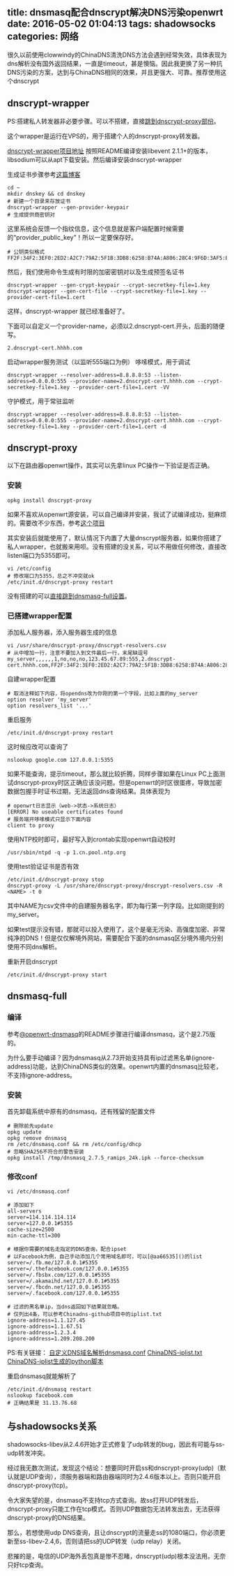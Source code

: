 title: dnsmasq配合dnscrypt解决DNS污染openwrt
date: 2016-05-02 01:04:13
tags: shadowsocks
categories: 网络
---
很久以前使用clowwindy的ChinaDNS清洗DNS方法会遇到经常失效，具体表现为dns解析没有国外返回结果，一直是timeout，甚是懊恼。因此我更换了另一种抗DNS污染的方案，达到与ChinaDNS相同的效果，并且更强大、可靠。推荐使用这个dnscrypt
<!-- more -->
## dnscrypt-wrapper

PS:搭建私人转发器非必要步骤。可以不搭建，直接[跳到dnscrypt-proxy部份](#dnscrypt-proxy)。

这个wrapper是运行在VPS的，用于搭建个人的dnscrypt-proxy转发器。

[dnscrypt-wrapper项目地址](https://github.com/Cofyc/dnscrypt-wrapper)
按照README编译安装libevent 2.1.1+的版本，libsodium可以从apt下载安装。然后编译安装dnscrypt-wrapper

生成证书步骤参考[这篇博客](https://www.logcg.com/archives/981.html)

	cd ~
	mkdir dnskey && cd dnskey
	# 新建一个目录来存放证书
	dnscrypt-wrapper --gen-provider-keypair
	# 生成提供商密钥对

这里系统会反馈一个指纹信息，这个信息就是客户端配置时候需要的“provider_public_key”！所以一定要保存好。

	# 公钥类似格式
	FF2F:34F2:3EF0:2ED2:A2C7:79A2:5F1B:3DB8:6258:B74A:A806:28C4:9F6D:3AF5:E4D8:61DA
	
然后，我们使用命令生成有时限的加密密钥对以及生成预签名证书

	dnscrypt-wrapper --gen-crypt-keypair --crypt-secretkey-file=1.key
	dnscrypt-wrapper --gen-cert-file --crypt-secretkey-file=1.key --provider-cert-file=1.cert

这样，dnscrypt-wrapper 就已经准备好了。

下面可以自定义一个provider-name，必须以2.dnscrypt-cert.开头，后面的随便写。

	2.dnscrypt-cert.hhhh.com

启动wrapper服务测试（以监听555端口为例）
哆嗦模式，用于调试

	dnscrypt-wrapper --resolver-address=8.8.8.8:53 --listen-address=0.0.0.0:555 --provider-name=2.dnscrypt-cert.hhhh.com --crypt-secretkey-file=1.key --provider-cert-file=1.cert -VV

守护模式，用于常驻监听

	dnscrypt-wrapper --resolver-address=8.8.8.8:53 --listen-address=0.0.0.0:555 --provider-name=2.dnscrypt-cert.hhhh.com --crypt-secretkey-file=1.key --provider-cert-file=1.cert -d

## dnscrypt-proxy

以下在路由器openwrt操作，其实可以先拿linux PC操作一下验证是否正确。

### 安装

	opkg install dnscrypt-proxy

如果不喜欢从openwrt源安装，可以自己编译并安装，我试了试编译成功，挺麻烦的。需要改不少东西，参考[这个项目](https://github.com/damianorenfer/dnscrypt-proxy-openwrt)

其实安装后就能使用了，默认情况下内置了大量dnscrypt服务器，如果你搭建了私人wrapper，也就搬来用呗。没有搭建的没关系，可以不用做任何修改，直接改listen端口为5355即可。

	vi /etc/config
	# 修改端口为5355，总之不冲突就ok
	/etc/init.d/dnscrypt-proxy restart
	
没有搭建的可以[直接跳到dnsmasq-full设置](#dnsmasq-full)。

### 已搭建wrapper配置

添加私人服务器，添入服务器生成的信息

	vi /usr/share/dnscrypt-proxy/dnscrypt-resolvers.csv
	# 从中增加一行，注意不要加入到文件最后一行，末尾缺逗号
	my_server,,,,,,1,no,no,no,123.45.67.89:555,2.dnscrypt-cert.hhhh.com,FF2F:34F2:3EF0:2ED2:A2C7:79A2:5F1B:3DB8:6258:B74A:A806:28C4:9F6D:3AF5:E4D8:61DA,

自建wrapper配置

	# 取消注释如下内容，将opendns改为你刚的第一个字段，比如上面的my_server
	option resolver 'my_server'
	option resolvers_list '...'

重启服务

	/etc/init.d/dnscrypt-proxy restart
	
这时候应改可以查询了

	nslookup google.com 127.0.0.1:5355

如果不能查询，提示timeout，那么就比较折腾，同样步骤如果在Linux PC上面测试dnscrypt-proxy时区正确应该没问题。但是openwrt的时区很蛋疼，导致加密数据包握手时证书过期，无法返回dns查询结果。具体表现为

	# openwrt日志显示（web->状态->系统日志）
	[ERROR] No useable certificates found
	# 服务端开哆嗦模式只显示下面内容
	client to proxy

使用NTP校时即可，最好写入到crontab实现openwrt自动校时

	/usr/sbin/ntpd -q -p 1.cn.pool.ntp.org

使用test验证证书是否有效

	/etc/init.d/dnscrypt-proxy stop
	dnscrypt-proxy -L /usr/share/dnscrypt-proxy/dnscrypt-resolvers.csv -R <NAME> -t 0

其中NAME为csv文件中的自建服务器名字，即为每行第一列字段。比如刚提到的my_server。

如果test提示没有错，那就可以投入使用了，这个是毫无污染、高强度加密、非常纯净的DNS！但是仅仅解境外网站，需要配合下面的dnsmasq区分境外境内分别使用不同dns解析。

重新开启dnscrypt

	/etc/init.d/dnscrypt-proxy start

## dnsmasq-full

### 编译

参考[@openwrt-dnsmasq](https://github.com/lixingcong/openwrt-dnsmasq)的README步骤进行编译dnsmasq，这个是2.75版的。

为什么要手动编译？因为dnsmasq从2.73开始支持具有ip过滤黑名单(ignore-address)功能，达到ChinaDNS类似的效果。openwrt内置的dnsmasq比较老，不支持ignore-address。

### 安装

首先卸载系统中原有的dnsmasq，还有残留的配置文件

	# 删除前先update
	opkg update
	opkg remove dnsmasq
	rm /etc/dnsmasq.conf && rm /etc/config/dhcp
	# 忽略SHA256不符合的警告安装
	opkg install /tmp/dnsmasq_2.7.5_ramips_24k.ipk --force-checksum
	
### 修改conf

	vi /etc/dnsmasq.conf
	
	# 添加如下
	all-servers
	server=114.114.114.114
	server=127.0.0.1#5355
	cache-size=2500
	min-cache-ttl=300
	
	# 根据你需要的域名走指定的DNS查询，配合ipset
	# 以Facebook为例，自己手动添加几个常用域名即可，可以[@aa66535]()的list
	server=/.fb.me/127.0.0.1#5355
	server=/.thefacebook.com/127.0.0.1#5355
	server=/.fbsbx.com/127.0.0.1#5355
	server=/.akamaihd.net/127.0.0.1#5355
	server=/.fbcdn.net/127.0.0.1#5355
	server=/.facebook.com/127.0.0.1#5355
	
	# 过滤的黑名单ip，当dns返回如下结果就忽略。
	# 仅列出4条，可以参考Chinadns-github项目中的iplist.txt
	ignore-address=1.1.127.45
	ignore-address=1.1.67.51
	ignore-address=1.2.3.4
	ignore-address=1.209.208.200
	
PS:有关链接：
[自定义DNS域名解析dnsmasq.conf](https://github.com/aa65535/openwrt-dnsmasq/blob/master/etc/dnsmasq.d/server-custom.conf)
[ChinaDNS-iplist.txt](https://github.com/shadowsocks/ChinaDNS/blob/master/iplist.txt)
[ChinaDNS-iplist生成的python脚本](https://github.com/clowwindy/ChinaDNS-C/blob/master/tests/iplist.py)

重启dnsmasq就能解析了

	/etc/init.d/dnsmasq restart
	nslookup facebook.com
	# 正确结果是 31.13.76.68

## 与shadowsocks关系

shadowsocks-libev从2.4.6开始才正式修复了udp转发的bug，因此有可能与ss-udp转发冲突。

经过我无数次测试，发现这个结论：想要同时开启ss和dnscrypt-proxy(udp)（默认就是UDP查询），须服务器端和路由器端同时为2.4.6版本以上。否则只能开启dnscrypt-proxy(tcp)。

令大家失望的是，dnsmasq不支持tcp方式查询。故ss打开UDP转发后，dnscrypt-proxy只能工作在tcp模式。否则UDP数据包无法转发出去，无法获得dnscrypt-proxy的DNS结果。

那么，若想使用udp DNS查询，且让dnscrypt的流量走ss的1080端口，你必须更新至ss-libev-2.4,6，否则请把ss的UDP转发（udp relay）关闭。

悲摧的是，电信的UDP海外丢包真是惨不忍睹，dnscrypt(udp)根本没法用。无奈只好tcp查询。